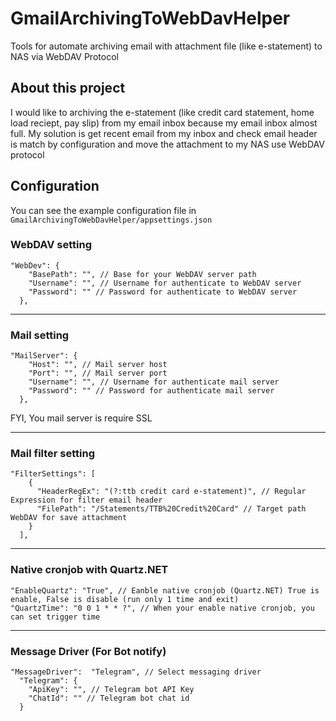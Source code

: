 # GmailArchivingToWebDavHelper
Tools for automate archiving email with attachment file (like e-statement) to NAS via WebDAV Protocol

## About this project
I would like to archiving the e-statement (like credit card statement, home load reciept, pay slip) from my email inbox because my email inbox almost full. My solution is get recent email from my inbox and check email header is match by configuration and move the attachment to my NAS use WebDAV protocol

## Configuration
You can see the example configuration file in `GmailArchivingToWebDavHelper/appsettings.json`

### WebDAV setting
```
"WebDev": {
    "BasePath": "", // Base for your WebDAV server path
    "Username": "", // Username for authenticate to WebDAV server
    "Password": "" // Password for authenticate to WebDAV server
  },
```
---

### Mail setting
```
"MailServer": {
    "Host": "", // Mail server host
    "Port": "", // Mail server port
    "Username": "", // Username for authenticate mail server
    "Password": "" // Password for authenticate mail server
  },
```
FYI, You mail server is require SSL

---

### Mail filter setting
```
"FilterSettings": [
    {
      "HeaderRegEx": "(?:ttb credit card e-statement)", // Regular Expression for filter email header
      "FilePath": "/Statements/TTB%20Credit%20Card" // Target path WebDAV for save attachment
    }
  ],
  ```
---
### Native cronjob with Quartz.NET
```
"EnableQuartz": "True", // Eanble native cronjob (Quartz.NET) True is enable, False is disable (run only 1 time and exit)
"QuartzTime": "0 0 1 * * ?", // When your enable native cronjob, you can set trigger time
```

---

### Message Driver (For Bot notify)
```
"MessageDriver":  "Telegram", // Select messaging driver
  "Telegram": {
    "ApiKey": "", // Telegram bot API Key
    "ChatId": "" // Telegram bot chat id
  }
```
